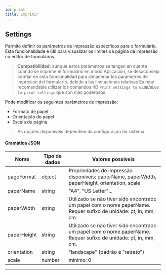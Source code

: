 ```yaml
---
id: print
title: Imprimir
---
```


## Settings

Permite definir os parâmetros de impressão específicos para o formulário. Esta funcionalidade é útil para visualizar os limites da página de impressão no editor de formulários.

> **Compatibilidad:** aunque estos parámetros se tengan en cuenta cuando se imprime el formulario en modo Aplicación, se desaconseja confiar en esta funcionalidad para almacenar los parámetros de impresión del formulario, debido a las limitaciones relativas Es muy recomendable utilizar los comandos 4D `Print settings to BLOB`/`BLOB to print settings` que son más poderosos.

Pode modificar os seguintes parâmetros de impressão:

- Formato de papel
- Orientação do papel
- Escala de página

> As opções disponíveis dependem da configuração do sistema.

#### Gramática JSON

| Nome        | Tipo de dados | Valores possíveis                                                                                                                                               |
| ----------- | ------------- | --------------------------------------------------------------------------------------------------------------------------------------------------------------- |
| pageFormat  | object        | Propriedades de impressão disponíveis: paperName, paperWidth, paperHeight, orientation, scale                                                   |
| paperName   | string        | "A4", "US Letter"...                                                                                            |
| paperWidth  | string        | Utilizado se não tiver sido encontrado um papel com o nome paperName. Requer sufixo de unidade: pt, in, mm, cm. |
| paperHeight | string        | Utilizado se não tiver sido encontrado um papel com o nome paperName. Requer sufixo de unidade: pt, in, mm, cm. |
| orientation | string        | "landscape" (padrão é "retrato")                                                                                                             |
| scale       | number        | mínimo: 0                                                                                                                                       |

---








